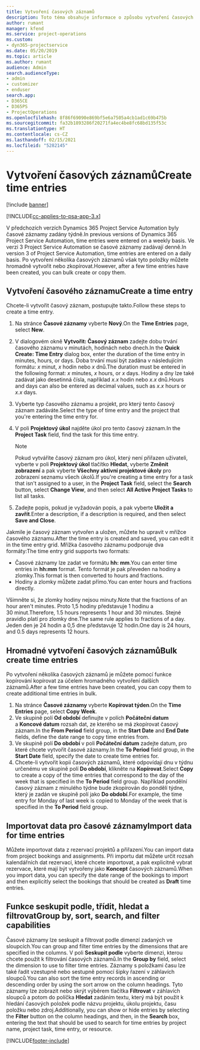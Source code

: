 ```yaml
---
title: Vytvoření časových záznamů
description: Toto téma obsahuje informace o způsobu vytvoření časových záznamů.
author: rumant
manager: kfend
ms.service: project-operations
ms.custom:
- dyn365-projectservice
ms.date: 05/20/2019
ms.topic: article
ms.author: rumant
audience: Admin
search.audienceType:
- admin
- customizer
- enduser
search.app:
- D365CE
- D365PS
- ProjectOperations
ms.openlocfilehash: 8f86f69090e869bf5e6a7505a4cb1ad1c69b475b
ms.sourcegitcommit: fa32b1893286f20271fa4ec4be8fc68bd135f53c
ms.translationtype: HT
ms.contentlocale: cs-CZ
ms.lasthandoff: 02/15/2021
ms.locfileid: "5282145"
---
```

# <a name="create-time-entries"></a><span data-ttu-id="dc641-103">Vytvoření časových záznamů</span><span class="sxs-lookup"><span data-stu-id="dc641-103">Create time entries</span></span>

[!include [banner](../includes/psa-now-project-operations.md)]

[!INCLUDE[cc-applies-to-psa-app-3.x](../includes/cc-applies-to-psa-app-3x.md)]

<span data-ttu-id="dc641-104">V předchozích verzích Dynamics 365 Project Service Automation byly časové záznamy zadány týdně.</span><span class="sxs-lookup"><span data-stu-id="dc641-104">In previous versions of Dynamics 365 Project Service Automation, time entries were entered on a weekly basis.</span></span> <span data-ttu-id="dc641-105">Ve verzi 3 Project Service Automation se časové záznamy zadávají denně.</span><span class="sxs-lookup"><span data-stu-id="dc641-105">In version 3 of Project Service Automation, time entries are entered on a daily basis.</span></span> <span data-ttu-id="dc641-106">Po vytvoření několika časových záznamů však tyto položky můžete hromadně vytvořit nebo zkopírovat.</span><span class="sxs-lookup"><span data-stu-id="dc641-106">However, after a few time entries have been created, you can bulk create or copy them.</span></span>

## <a name="create-a-time-entry"></a><span data-ttu-id="dc641-107">Vytvoření časového záznamu</span><span class="sxs-lookup"><span data-stu-id="dc641-107">Create a time entry</span></span>

<span data-ttu-id="dc641-108">Chcete-li vytvořit časový záznam, postupujte takto.</span><span class="sxs-lookup"><span data-stu-id="dc641-108">Follow these steps to create a time entry.</span></span>

1. <span data-ttu-id="dc641-109">Na stránce **Časové záznamy** vyberte **Nový**.</span><span class="sxs-lookup"><span data-stu-id="dc641-109">On the **Time Entries** page, select **New**.</span></span>
2. <span data-ttu-id="dc641-110">V dialogovém okně **Vytvořit: Časový záznam** zadejte dobu trvání časového záznamu v minutách, hodinách nebo dnech.</span><span class="sxs-lookup"><span data-stu-id="dc641-110">In the **Quick Create: Time Entry** dialog box, enter the duration of the time entry in minutes, hours, or days.</span></span> <span data-ttu-id="dc641-111">Doba trvání musí být zadána v následujícím formátu: *x* minut, *x* hodin nebo *x* dnů.</span><span class="sxs-lookup"><span data-stu-id="dc641-111">The duration must be entered in the following format: *x* minutes, *x* hours, or *x* days.</span></span> <span data-ttu-id="dc641-112">Hodiny a dny lze také zadávat jako desetinná čísla, například *x.x* hodin nebo *x.x* dnů.</span><span class="sxs-lookup"><span data-stu-id="dc641-112">Hours and days can also be entered as decimal values, such as *x.x* hours or *x.x* days.</span></span>
3. <span data-ttu-id="dc641-113">Vyberte typ časového záznamu a projekt, pro který tento časový záznam zadáváte.</span><span class="sxs-lookup"><span data-stu-id="dc641-113">Select the type of time entry and the project that you're entering the time entry for.</span></span>
4. <span data-ttu-id="dc641-114">V poli **Projektový úkol** najděte úkol pro tento časový záznam.</span><span class="sxs-lookup"><span data-stu-id="dc641-114">In the **Project Task** field, find the task for this time entry.</span></span>

    > [!NOTE]
    > <span data-ttu-id="dc641-115">Pokud vytváříte časový záznam pro úkol, který není přiřazen uživateli, vyberte v poli **Projektový úkol** tlačítko **Hledat**, vyberte **Změnit zobrazení** a pak vyberte **Všechny aktivní projektové úkoly** pro zobrazení seznamu všech úkolů.</span><span class="sxs-lookup"><span data-stu-id="dc641-115">If you're creating a time entry for a task that isn't assigned to a user, in the **Project Task** field, select the **Search** button, select **Change View**, and then select **All Active Project Tasks** to list all tasks.</span></span>

5. <span data-ttu-id="dc641-116">Zadejte popis, pokud je vyžadován popis, a pak vyberte **Uložit a zavřít**.</span><span class="sxs-lookup"><span data-stu-id="dc641-116">Enter a description, if a description is required, and then select **Save and Close**.</span></span>

<span data-ttu-id="dc641-117">Jakmile je časový záznam vytvořen a uložen, můžete ho upravit v mřížce časového záznamu.</span><span class="sxs-lookup"><span data-stu-id="dc641-117">After the time entry is created and saved, you can edit it in the time entry grid.</span></span> <span data-ttu-id="dc641-118">Mřížka časového záznamu podporuje dva formáty:</span><span class="sxs-lookup"><span data-stu-id="dc641-118">The time entry grid supports two formats:</span></span>

- <span data-ttu-id="dc641-119">Časové záznamy lze zadat ve formátu **hh: mm**.</span><span class="sxs-lookup"><span data-stu-id="dc641-119">You can enter time entries in **hh:mm** format.</span></span> <span data-ttu-id="dc641-120">Tento formát je pak převeden na hodiny a zlomky.</span><span class="sxs-lookup"><span data-stu-id="dc641-120">This format is then converted to hours and fractions.</span></span>
- <span data-ttu-id="dc641-121">Hodiny a zlomky můžete zadat přímo.</span><span class="sxs-lookup"><span data-stu-id="dc641-121">You can enter hours and fractions directly.</span></span>

<span data-ttu-id="dc641-122">Všimněte si, že zlomky hodiny nejsou minuty.</span><span class="sxs-lookup"><span data-stu-id="dc641-122">Note that the fractions of an hour aren't minutes.</span></span> <span data-ttu-id="dc641-123">Proto 1,5 hodiny představuje 1 hodinu a 30 minut.</span><span class="sxs-lookup"><span data-stu-id="dc641-123">Therefore, 1.5 hours represents 1 hour and 30 minutes.</span></span> <span data-ttu-id="dc641-124">Stejné pravidlo platí pro zlomky dne.</span><span class="sxs-lookup"><span data-stu-id="dc641-124">The same rule applies to fractions of a day.</span></span> <span data-ttu-id="dc641-125">Jeden den je 24 hodin a 0,5 dne představuje 12 hodin.</span><span class="sxs-lookup"><span data-stu-id="dc641-125">One day is 24 hours, and 0.5 days represents 12 hours.</span></span>

## <a name="bulk-create-time-entries"></a><span data-ttu-id="dc641-126">Hromadné vytvoření časových záznamů</span><span class="sxs-lookup"><span data-stu-id="dc641-126">Bulk create time entries</span></span>

<span data-ttu-id="dc641-127">Po vytvoření několika časových záznamů je můžete pomocí funkce kopírování kopírovat za účelem hromadného vytvoření dalších záznamů.</span><span class="sxs-lookup"><span data-stu-id="dc641-127">After a few time entries have been created, you can copy them to create additional time entries in bulk.</span></span>

1. <span data-ttu-id="dc641-128">Na stránce **Časové záznamy** vyberte **Kopírovat týden**.</span><span class="sxs-lookup"><span data-stu-id="dc641-128">On the **Time Entries** page, select **Copy Week**.</span></span>
2. <span data-ttu-id="dc641-129">Ve skupině polí **Od období** definujte v polích **Počáteční datum** a **Koncové datum** rozsah dat, ze kterého se má zkopírovat časový záznam.</span><span class="sxs-lookup"><span data-stu-id="dc641-129">In the **From Period** field group, in the **Start Date** and **End Date** fields, define the date range to copy time entries from.</span></span>
3. <span data-ttu-id="dc641-130">Ve skupině polí **Do období** v poli **Počáteční datum** zadejte datum, pro které chcete vytvořit časové záznamy.</span><span class="sxs-lookup"><span data-stu-id="dc641-130">In the **To Period** field group, in the **Start Date** field, specify the date to create time entries for.</span></span>
4. <span data-ttu-id="dc641-131">Chcete-li vytvořit kopii časových záznamů, které odpovídají dnu v týdnu určenému ve skupině polí **Do období**, klikněte na **Kopírovat**.</span><span class="sxs-lookup"><span data-stu-id="dc641-131">Select **Copy** to create a copy of the time entries that correspond to the day of the week that is specified in the **To Period** field group.</span></span> <span data-ttu-id="dc641-132">Například pondělní časový záznam z minulého týdne bude zkopírován do pondělí týdne, který je zadán ve skupině polí jako **Do období**.</span><span class="sxs-lookup"><span data-stu-id="dc641-132">For example, the time entry for Monday of last week is copied to Monday of the week that is specified in the **To Period** field group.</span></span>

## <a name="import-data-for-time-entries"></a><span data-ttu-id="dc641-133">Importovat data pro časové záznamy</span><span class="sxs-lookup"><span data-stu-id="dc641-133">Import data for time entries</span></span>

<span data-ttu-id="dc641-134">Můžete importovat data z rezervací projektů a přiřazení.</span><span class="sxs-lookup"><span data-stu-id="dc641-134">You can import data from project bookings and assignments.</span></span> <span data-ttu-id="dc641-135">Při importu dat můžete určit rozsah kalendářních dat rezervací, které chcete importovat, a pak explicitně vybrat rezervace, které mají být vytvořeny jako **Koncept** časových záznamů.</span><span class="sxs-lookup"><span data-stu-id="dc641-135">When you import data, you can specify the date range of the bookings to import and then explicitly select the bookings that should be created as **Draft** time entries.</span></span>

## <a name="group-by-sort-search-and-filter-capabilities"></a><span data-ttu-id="dc641-136">Funkce seskupit podle, třídit, hledat a filtrovat</span><span class="sxs-lookup"><span data-stu-id="dc641-136">Group by, sort, search, and filter capabilities</span></span>

<span data-ttu-id="dc641-137">Časové záznamy lze seskupit a filtrovat podle dimenzí zadaných ve sloupcích.</span><span class="sxs-lookup"><span data-stu-id="dc641-137">You can group and filter time entries by the dimensions that are specified in the columns.</span></span> <span data-ttu-id="dc641-138">V poli **Seskupit podle** vyberte dimenzi, kterou chcete použít k filtrování časových záznamů.</span><span class="sxs-lookup"><span data-stu-id="dc641-138">In the **Group by** field, select the dimension to use to filter time entries.</span></span> <span data-ttu-id="dc641-139">Záznamy s položkami času lze také řadit vzestupně nebo sestupně pomocí šipky řazení v záhlavích sloupců.</span><span class="sxs-lookup"><span data-stu-id="dc641-139">You can also sort the time entry records in ascending or descending order by using the sort arrow on the column headings.</span></span> <span data-ttu-id="dc641-140">Tyto záznamy lze zobrazit nebo skrýt výběrem tlačítka **Filtrovat** v záhlavích sloupců a potom do políčka **Hledat** zadáním textu, který má být použit k hledání časových položek podle názvu projektu, úkolu projektu, času položku nebo zdroj.</span><span class="sxs-lookup"><span data-stu-id="dc641-140">Additionally, you can show or hide entries by selecting the **Filter** button on the column headings, and then, in the **Search** box, entering the text that should be used to search for time entries by project name, project task, time entry, or resource.</span></span>


[!INCLUDE[footer-include](../includes/footer-banner.md)]